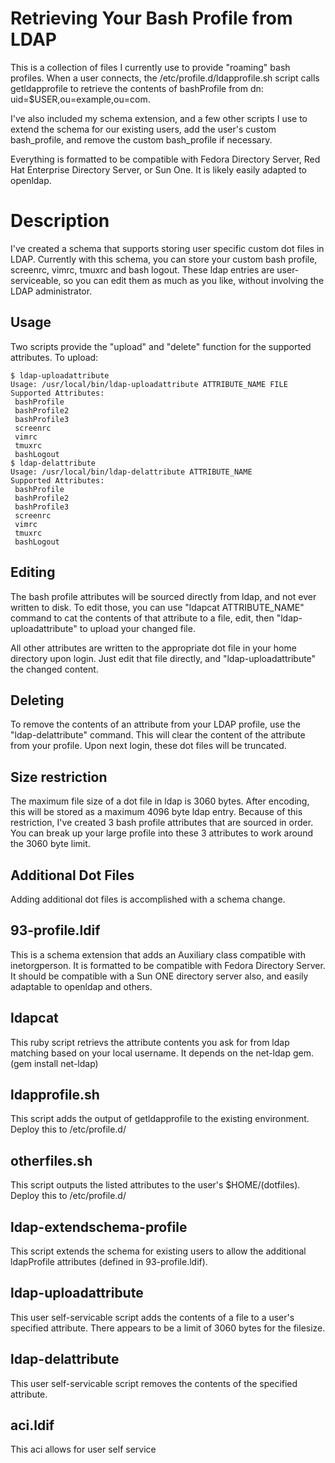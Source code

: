 # Retrieving Your Bash Profile from LDAP

This is a collection of files I currently use to provide "roaming" bash profiles.  When a user connects, the /etc/profile.d/ldapprofile.sh script calls getldapprofile to retrieve the contents of bashProfile from dn: uid=$USER,ou=example,ou=com.

I've also included my schema extension, and a few other scripts I use to extend the schema for our existing users, add the user's custom bash_profile, and remove the custom bash_profile if necessary.

Everything is formatted to be compatible with Fedora Directory Server, Red Hat Enterprise Directory Server, or Sun One.  It is likely easily adapted to openldap.

Description
===========
I've created a schema that supports storing user specific custom dot files in LDAP.  Currently with this schema, you can store your custom bash profile, screenrc, vimrc, tmuxrc and bash logout.  These ldap entries are user-serviceable, so you can edit them as much as you like, without involving the LDAP administrator.  

Usage
-----
Two scripts provide the "upload" and "delete" function for the supported attributes.  To upload:

```
$ ldap-uploadattribute 
Usage: /usr/local/bin/ldap-uploadattribute ATTRIBUTE_NAME FILE
Supported Attributes:
 bashProfile
 bashProfile2
 bashProfile3
 screenrc
 vimrc
 tmuxrc
 bashLogout
$ ldap-delattribute 
Usage: /usr/local/bin/ldap-delattribute ATTRIBUTE_NAME
Supported Attributes:
 bashProfile
 bashProfile2
 bashProfile3
 screenrc
 vimrc
 tmuxrc
 bashLogout
```

Editing
-------
The bash profile attributes will be sourced directly from ldap, and not ever written to disk.  To edit those, you can use "ldapcat ATTRIBUTE_NAME" command to cat the contents of that attribute to a file, edit, then "ldap-uploadattribute" to upload your changed file.

All other attributes are written to the appropriate dot file in your home directory upon login. Just edit that file directly, and "ldap-uploadattribute" the changed content.

Deleting
--------
To remove the contents of an attribute from your LDAP profile, use the "ldap-delattribute" command. This will clear the content of the attribute from your profile.  Upon next login, these dot files will be truncated.

Size restriction
----------------
The maximum file size of a dot file in ldap is 3060 bytes.  After encoding, this will be stored as a maximum 4096 byte ldap entry.  Because of this restriction, I've created 3 bash profile attributes that are sourced in order. You can break up your large profile into these 3 attributes to work around the 3060 byte limit.

Additional Dot Files
--------------------
Adding additional dot files is accomplished with a schema change. 


93-profile.ldif
---------------

This is a schema extension that adds an Auxiliary class compatible with inetorgperson. It is formatted to be compatible with Fedora Directory Server. It should be compatible with a Sun ONE directory server also, and easily adaptable to openldap and others.  

ldapcat
--------------

This ruby script retrievs the attribute contents you ask for from ldap matching based on your local username. It depends on the net-ldap gem. (gem install net-ldap)

ldapprofile.sh
--------------

This script adds the output of getldapprofile to the existing environment.  Deploy this to /etc/profile.d/

otherfiles.sh
--------------

This script outputs the listed attributes to the user's $HOME/(dotfiles).  Deploy this to /etc/profile.d/

ldap-extendschema-profile
------------------

This script extends the schema for existing users to allow the additional ldapProfile attributes (defined in 93-profile.ldif).

ldap-uploadattribute
---------------

This user self-servicable script adds the contents of a file to a user's specified attribute. There appears to be a limit of 3060 bytes for the filesize.

ldap-delattribute
---------------

This user self-servicable script removes the contents of the specified attribute.

aci.ldif
--------

This aci allows for user self service





